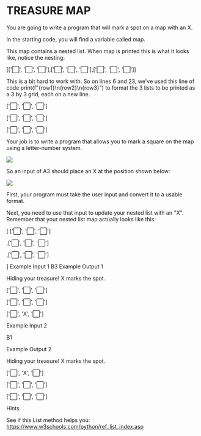 # TREASURE MAP
You are going to write a program that will mark a spot on a map with an X.

In the starting code, you will find a variable called map.

This map contains a nested list. When map is printed this is what it looks like, notice the nesting:

[['⬜️', '⬜️', '⬜️'],['⬜️', '⬜️', '⬜️'],['⬜️', '⬜️', '⬜️']]

This is a bit hard to work with. So on lines 6 and 23, we've used this line of code print(f"{row1}\n{row2}\n{row3}") to format the 3 lists to be printed as a 3 by 3 grid, each on a new line.

['⬜️', '⬜️', '⬜️']

['⬜️', '⬜️', '⬜️']

['⬜️', '⬜️', '⬜️']

Your job is to write a program that allows you to mark a square on the map using a letter-number system.

![](https://auditorium-storage.s3.eu-central-1.amazonaws.com/assets/1fe4ca84-33b2-499e-8967-fe005daaf2d2)

So an input of A3 should place an X at the position shown below:

![](https://auditorium-storage.s3.eu-central-1.amazonaws.com/assets/69f93f28-16be-441f-be2a-133832eb4eb0)

First, your program must take the user input and convert it to a usable format.

Next, you need to use that input to update your nested list with an "X". Remember that your nested list map actually looks like this:

[
['⬜️', '⬜️', '⬜️']

,['⬜️', '⬜️', '⬜️']

,['⬜️', '⬜️', '⬜️']

]
Example Input 1
B3
Example Output 1

Hiding your treasure! X marks the spot.

['⬜️', '️⬜️', '️⬜️']

['⬜️', '⬜️', '️⬜️']

['⬜️️', 'X', '⬜️️']

Example Input 2

B1

Example Output 2


Hiding your treasure! X marks the spot.

['⬜️', 'X', '️⬜️']

['⬜️', '⬜️', '️⬜️']

['⬜️️', '⬜️️', '⬜️️']


Hints

See if this List method helps you: https://www.w3schools.com/python/ref_list_index.asp
